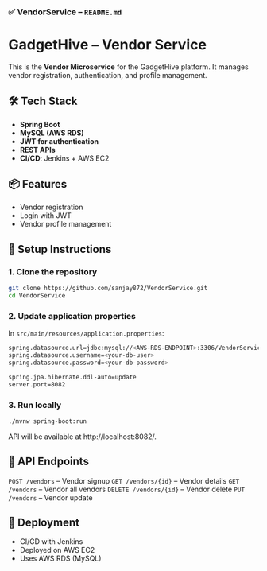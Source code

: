 ### ✅ VendorService – `README.md`

# GadgetHive – Vendor Service

This is the **Vendor Microservice** for the GadgetHive platform. It manages vendor registration, authentication, and profile management.

## 🛠 Tech Stack
- **Spring Boot**
- **MySQL (AWS RDS)**
- **JWT for authentication**
- **REST APIs**
- **CI/CD**: Jenkins + AWS EC2

## 📦 Features
- Vendor registration
- Login with JWT
- Vendor profile management

## 🔧 Setup Instructions

### 1. Clone the repository
```bash
git clone https://github.com/sanjay872/VendorService.git
cd VendorService
```

### 2. Update application properties
In `src/main/resources/application.properties`:
```bash
spring.datasource.url=jdbc:mysql://<AWS-RDS-ENDPOINT>:3306/VendorService
spring.datasource.username=<your-db-user>
spring.datasource.password=<your-db-password>

spring.jpa.hibernate.ddl-auto=update
server.port=8082
```

### 3. Run locally
```bash
./mvnw spring-boot:run
```
API will be available at http://localhost:8082/.

## 🧪 API Endpoints
`POST /vendors` – Vendor signup
`GET /vendors/{id}` – Vendor details
`GET /vendors` – Vendor all vendors
`DELETE /vendors/{id}` – Vendor delete
`PUT /vendors` – Vendor update

## 🚀 Deployment
- CI/CD with Jenkins
- Deployed on AWS EC2
- Uses AWS RDS (MySQL)
